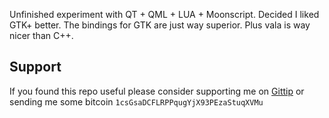 Unfinished experiment with QT + QML + LUA + Moonscript. Decided I liked GTK+ better. The bindings for GTK are just way superior. Plus vala is way nicer than C++.

## Support

If you found this repo useful please consider supporting me on [Gittip](https://www.gittip.com/k2052) or sending me some
bitcoin `1csGsaDCFLRPPqugYjX93PEzaStuqXVMu`
